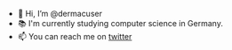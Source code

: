 - 👋 Hi, I’m @dermacuser
- 📚 I'm currently studying computer science in Germany.
- 📫 You can reach me on [twitter](https://twitter.com/dermacbenutzer)
